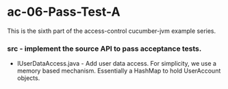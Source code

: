 ac-06-Pass-Test-A
=================

This is the sixth part of the access-control cucumber-jvm example series.

### src - implement the source API to pass acceptance tests.
* IUserDataAccess.java - Add user data access. 
For simplicity, we use a memory based mechanism. 
Essentially a HashMap to hold UserAccount objects.

